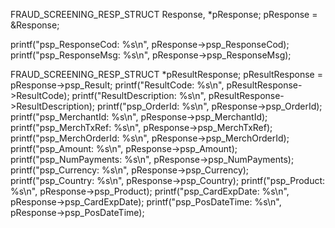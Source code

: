 FRAUD_SCREENING_RESP_STRUCT Response, *pResponse;
pResponse = &Response;

printf("psp_ResponseCod: %s\n", pResponse->psp_ResponseCod);
printf("psp_ResponseMsg: %s\n", pResponse->psp_ResponseMsg);

FRAUD_SCREENING_RESP_STRUCT *pResultResponse;
pResultResponse = pResponse->psp_Result;
printf("ResultCode: %s\n", pResultResponse->ResultCode);
printf("ResultDescription: %s\n", pResultResponse->ResultDescription);
printf("psp_OrderId: %s\n", pResponse->psp_OrderId);
printf("psp_MerchantId: %s\n", pResponse->psp_MerchantId);
printf("psp_MerchTxRef: %s\n", pResponse->psp_MerchTxRef);
printf("psp_MerchOrderId: %s\n", pResponse->psp_MerchOrderId);
printf("psp_Amount: %s\n", pResponse->psp_Amount);
printf("psp_NumPayments: %s\n", pResponse->psp_NumPayments);
printf("psp_Currency: %s\n", pResponse->psp_Currency);
printf("psp_Country: %s\n", pResponse->psp_Country);
printf("psp_Product: %s\n", pResponse->psp_Product);
printf("psp_CardExpDate: %s\n", pResponse->psp_CardExpDate);
printf("psp_PosDateTime: %s\n", pResponse->psp_PosDateTime);
